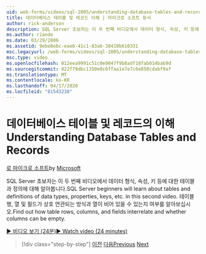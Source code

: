 ```yaml
---
uid: web-forms/videos/sql-2005/understanding-database-tables-and-records
title: 데이터베이스 테이블 및 레코드 이해 | 마이크로 소프트 문서
author: rick-anderson
description: SQL Server 초보자는 이 두 번째 비디오에서 데이터 형식, 속성, 키 등에 대한 테이블과 정의에 대해 알아봅니다. 테이블 행, 열, ...
ms.author: riande
ms.date: 03/29/2006
ms.assetid: 9ebe8ebc-eae6-41c1-83a6-38410b610331
msc.legacyurl: /web-forms/videos/sql-2005/understanding-database-tables-and-records
msc.type: video
ms.openlocfilehash: 012eea9991c51c0e9047f9b8adf18fab014bab9d
ms.sourcegitcommit: 022f79dbc1350e0c6ffaa1e7e7c6e850cdabf9af
ms.translationtype: MT
ms.contentlocale: ko-KR
ms.lasthandoff: 04/17/2020
ms.locfileid: "81543238"
---
```

# <a name="understanding-database-tables-and-records"></a><span data-ttu-id="c6390-104">데이터베이스 테이블 및 레코드의 이해</span><span class="sxs-lookup"><span data-stu-id="c6390-104">Understanding Database Tables and Records</span></span>

<span data-ttu-id="c6390-105">[로 마이크로 소프트](https://github.com/microsoft)</span><span class="sxs-lookup"><span data-stu-id="c6390-105">by [Microsoft](https://github.com/microsoft)</span></span>

<span data-ttu-id="c6390-106">SQL Server 초보자는 이 두 번째 비디오에서 데이터 형식, 속성, 키 등에 대한 테이블과 정의에 대해 알아봅니다.</span><span class="sxs-lookup"><span data-stu-id="c6390-106">SQL Server beginners will learn about tables and definitions of data types, properties, keys, etc. in this second video.</span></span> <span data-ttu-id="c6390-107">테이블 행, 열 및 필드가 상호 연관되는 방식과 열이 비어 있을 수 있는지 여부를 알아보십시오.</span><span class="sxs-lookup"><span data-stu-id="c6390-107">Find out how table rows, columns, and fields interrelate and whether columns can be empty.</span></span>

[<span data-ttu-id="c6390-108">&#9654; 비디오 보기 (24분)</span><span class="sxs-lookup"><span data-stu-id="c6390-108">&#9654; Watch video (24 minutes)</span></span>](https://channel9.msdn.com/Blogs/ASP-NET-Site-Videos/understanding-database-tables-and-records)

> [!div class="step-by-step"]
> <span data-ttu-id="c6390-109">[이전](what-is-a-database.md)
> [다음](more-about-column-data-types-and-other-properties.md)</span><span class="sxs-lookup"><span data-stu-id="c6390-109">[Previous](what-is-a-database.md)
[Next](more-about-column-data-types-and-other-properties.md)</span></span>
